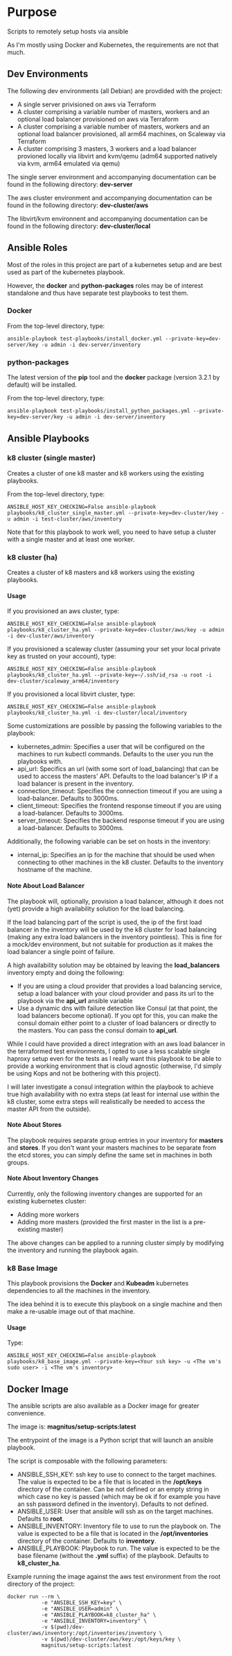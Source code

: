 # Purpose

Scripts to remotely setup hosts via ansible

As I'm mostly using Docker and Kubernetes, the requirements are not that much.

## Dev Environments

The following dev environments (all Debian) are provdided with the project:

- A single server privisioned on aws via Terraform
- A cluster comprising a variable number of masters, workers and an optional load balancer provisioned on aws via Terraform
- A cluster comprising a variable number of masters, workers and an optional load balancer provisioned, all arm64 machines, on Scaleway via Terraform
- A cluster comprising 3 masters, 3 workers and a load balancer provioned locally via libvirt and kvm/qemu (adm64 supported natively via kvm, arm64 emulated via qemu)

The single server environment and accompanying documentation can be found in the following directory: **dev-server**

The aws cluster environment and accompanying documentation can be found in the following directory: **dev-cluster/aws**

The libvirt/kvm environnent and accompanying documentation can be found in the following directory: **dev-cluster/local**

## Ansible Roles

Most of the roles in this project are part of a kubernetes setup and are best used as part of the kubernetes playbook.

However, the **docker** and **python-packages** roles may be of interest standalone and thus have separate test playbooks to test them.

### Docker

From the top-level directory, type:

```
ansible-playbook test-playbooks/install_docker.yml --private-key=dev-server/key -u admin -i dev-server/inventory
```

### python-packages

The latest version of the **pip** tool and the **docker** package (version 3.2.1 by default) will be installed.

From the top-level directory, type:

```
ansible-playbook test-playbooks/install_python_packages.yml --private-key=dev-server/key -u admin -i dev-server/inventory
```

## Ansible Playbooks

### k8 cluster (single master)

Creates a cluster of one k8 master and k8 workers using the existing playbooks.

From the top-level directory, type:

```
ANSIBLE_HOST_KEY_CHECKING=False ansible-playbook playbooks/k8_cluster_single_master.yml --private-key=dev-cluster/key -u admin -i test-cluster/aws/inventory
```

Note that for this playbook to work well, you need to have setup a cluster with a single master and at least one worker.

### k8 cluster (ha)

Creates a cluster of k8 masters and k8 workers using the existing playbooks. 

#### Usage 

If you provisioned an aws cluster, type:

```
ANSIBLE_HOST_KEY_CHECKING=False ansible-playbook playbooks/k8_cluster_ha.yml --private-key=dev-cluster/aws/key -u admin -i dev-cluster/aws/inventory
```

If you provisioned a scaleway cluster (assuming your set your local private key as trusted on your account), type:

```
ANSIBLE_HOST_KEY_CHECKING=False ansible-playbook playbooks/k8_cluster_ha.yml --private-key=~/.ssh/id_rsa -u root -i dev-cluster/scaleway_arm64/inventory
```

If you provisioned a local libvirt cluster, type:

```
ANSIBLE_HOST_KEY_CHECKING=False ansible-playbook playbooks/k8_cluster_ha.yml -i dev-cluster/local/inventory
```

Some customizations are possible by passing the following variables to the playbook:
- kubernetes_admin: Specifies a user that will be configured on the machines to run kubectl commands. Defaults to the user you run the playbooks with.
- api_url: Specifics an url (with some sort of load_balancing) that can be used to access the masters' API. Defaults to the load balancer's IP if a load balancer is present in the inventory.
- connection_timeout: Specifies the connection timeout if you are using a load-balancer. Defaults to 3000ms.
- client_timeout: Specifies the frontend response timeout if you are using a load-balancer. Defaults to 3000ms.
- server_timeout: Specifies the backend response timeout if you are using a load-balancer. Defaults to 3000ms.

Additionally, the following variable can be set on hosts in the inventory:
- internal_ip: Specifies an ip for the machine that should be used when connecting to other machines in the k8 cluster. Defaults to the inventory hostname of the machine.

#### Note About Load Balancer

The playbook will, optionally, provision a load balancer, although it does not (yet) provide a high availability solution for the load balancing.

If the load balancing part of the script is used, the ip of the first load balancer in the inventory will be used by the k8 cluster for load balancing (making any extra load balancers in the inventory pointless). This is fine for a mock/dev environment, but not suitable for production as it makes the load balancer a single point of failure.

A high availability solution may be obtained by leaving the **load_balancers** inventory empty and doing the following:
- If you are using a cloud provider that provides a load balancing service, setup a load balancer with your cloud provider and pass its url to the playbook via the **api_url** ansible variable
- Use a dynamic dns with failure detection like Consul (at that point, the load balancers become optional). If you opt for this, you can make the consul domain either point to a cluster of load balancers or directly to the masters. You can pass the consul domain to **api_url**.

While I could have provided a direct integration with an aws load balancer in the terraformed test environments, I opted to use a less scalable single haproxy setup even for the tests as I really want this playbook to be able to provide a working environment that is cloud agnostic (otherwise, I'd simply be using Kops and not be bothering with this project).

I will later investigate a consul integration within the playbook to achieve true high availability with no extra steps (at least for internal use within the k8 cluster, some extra steps will realistically be needed to access the master API from the outside).

#### Note About Stores

The playbook requires separate group entries in your inventory for **masters** and **stores**. If you don't want your masters machines to be separate from the etcd stores, you can simply define the same set in machines in both groups.

#### Note About Inventory Changes

Currently, only the following inventory changes are supported for an existing kubernetes cluster:

- Adding more workers
- Adding more masters (provided the first master in the list is a pre-existing master)

The above changes can be applied to a running cluster simply by modifying the inventory and running the playbook again.

### k8 Base Image

This playbook provisions the **Docker** and **Kubeadm** kubernetes dependencies to all the machines in the inventory.

The idea behind it is to execute this playbook on a single machine and then make a re-usable image out of that machine.

#### Usage 

Type:

```
ANSIBLE_HOST_KEY_CHECKING=False ansible-playbook playbooks/k8_base_image.yml --private-key=<Your ssh key> -u <The vm's sudo user> -i <The vm's inventory>
```

## Docker Image

The ansible scripts are also available as a Docker image for greater convenience.

The image is: **magnitus/setup-scripts:latest**

The entrypoint of the image is a Python script that will launch an ansible playbook.

The script is composable with the following parameters:

- ANSIBLE_SSH_KEY: ssh key to use to connect to the target machines. The value is expected to be a file that is located in the **/opt/keys** directory of the container. Can be not defined or an empty string in which case no key is passed (which may be ok if for example you have an ssh password defined in the inventory). Defaults to not defined.
- ANSIBLE_USER: User that ansible will ssh as on the target machines. Defaults to **root**.
- ANSIBLE_INVENTORY: Inventory file to use to run the playbook on. The value is expected to be a file that is located in the **/opt/inventories** directory of the container. Defaults to **inventory**.
- ANSIBLE_PLAYBOOK: Playbook to run. The value is expected to be the base filename (without the **.yml** suffix) of the playbook. Defaults to **k8_cluster_ha**.

Example running the image against the aws test environment from the root directory of the project:

```
docker run --rm \
           -e "ANSIBLE_SSH_KEY=key" \
           -e "ANSIBLE_USER=admin" \
           -e "ANSIBLE_PLAYBOOK=k8_cluster_ha" \
           -e "ANSIBLE_INVENTORY=inventory" \
           -v $(pwd)/dev-cluster/aws/inventory:/opt/inventories/inventory \
           -v $(pwd)/dev-cluster/aws/key:/opt/keys/key \
           magnitus/setup-scripts:latest
```